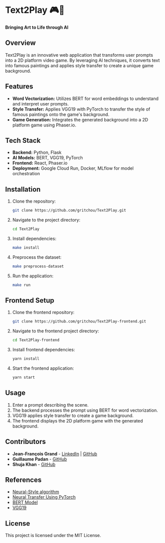 # Text2Play 🎮🎨

**Bringing Art to Life through AI**

## Overview
Text2Play is an innovative web application that transforms user prompts into a 2D platform video game. By leveraging AI techniques, it converts text into famous paintings and applies style transfer to create a unique game background.

## Features
- **Word Vectorization:** Utilizes BERT for word embeddings to understand and interpret user prompts.
- **Style Transfer:** Applies VGG19 with PyTorch to transfer the style of famous paintings onto the game's background.
- **Game Generation:** Integrates the generated background into a 2D platform game using Phaser.io.

## Tech Stack
- **Backend:** Python, Flask
- **AI Models:** BERT, VGG19, PyTorch
- **Frontend:** React, Phaser.io
- **Deployment:** Google Cloud Run, Docker, MLflow for model orchestration

## Installation
1. Clone the repository:
    ```sh
    git clone https://github.com/gritchou/Text2Play.git
    ```
2. Navigate to the project directory:
    ```sh
    cd Text2Play
    ```
3. Install dependencies:
    ```sh
    make install
    ```
4. Preprocess the dataset:
    ```sh
    make preprocess-dataset
    ```
5. Run the application:
    ```sh
    make run
    ```

## Frontend Setup
1. Clone the frontend repository:
    ```sh
    git clone https://github.com/gritchou/Text2Play-frontend.git
    ```
2. Navigate to the frontend project directory:
    ```sh
    cd Text2Play-frontend
    ```
3. Install frontend dependencies:
    ```sh
    yarn install
    ```
4. Start the frontend application:
    ```sh
    yarn start
    ```

## Usage
1. Enter a prompt describing the scene.
2. The backend processes the prompt using BERT for word vectorization.
3. VGG19 applies style transfer to create a game background.
4. The frontend displays the 2D platform game with the generated background.

## Contributors
- **Jean-François Grand** - [LinkedIn](https://www.linkedin.com/in/jfgrand) | [GitHub](https://github.com/gritchou)
- **Guillaume Padan** - [GitHub](https://github.com/guilPad)
- **Shuja Khan** - [GitHub](https://github.com/shuja3khan)

## References
- [Neural-Style algorithm](https://arxiv.org/abs/1508.06576)
- [Neural Transfer Using PyTorch](https://pytorch.org/tutorials/advanced/neural_style_tutorial.html)
- [BERT Model](https://huggingface.co/docs/transformers/en/model_doc/bert)
- [VGG19](https://pytorch.org/vision/main/models/generated/torchvision.models.vgg19.html)

## License
This project is licensed under the MIT License.
